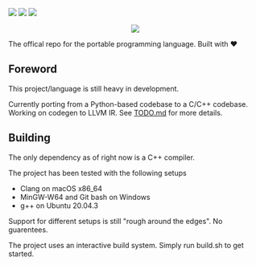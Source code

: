 ![](https://github.com/BluBloos/Portable-Programming-Language/workflows/macOS%20build/badge.svg)
![](https://github.com/BluBloos/Portable-Programming-Language/workflows/Ubuntu%20build/badge.svg)
![](https://github.com/BluBloos/Portable-Programming-Language/workflows/Windows%20build/badge.svg)

<div>
  <p align="center">
  <img src="https://user-images.githubusercontent.com/38915815/147722834-1602909f-fcbc-49bf-8ec3-6a0bd33ef3ec.png" />  
  </p>
</div>

The offical repo for the portable programming language. Built with ❤️

## Foreword

This project/language is still heavy in development.

Currently porting from a Python-based codebase to a C/C++ codebase. Working on codegen to LLVM IR. See <a href="/TODO.md">TODO.md</a> for more details.

## Building

The only dependency as of right now is a C++ compiler. 

The project has been tested with the following setups
- Clang on macOS x86_64
- MinGW-W64 and Git bash on Windows
- g++ on Ubuntu 20.04.3

Support for different setups is still "rough around the edges". No guarentees.

The project uses an interactive build system. Simply run build.sh to get started.
